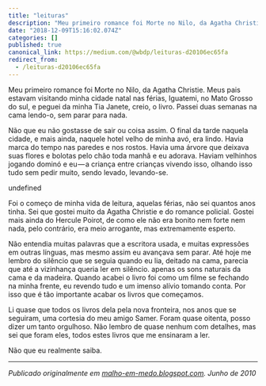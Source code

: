 ```yaml
---
title: "leituras"
description: "Meu primeiro romance foi Morte no Nilo, da Agatha Christie. Meus pais estavam visitando minha cidade natal nas férias, Iguatemi, no Mato…"
date: "2018-12-09T15:16:02.074Z"
categories: []
published: true
canonical_link: https://medium.com/@wbdp/leituras-d20106ec65fa
redirect_from:
  - /leituras-d20106ec65fa
---
```


Meu primeiro romance foi Morte no Nilo, da Agatha Christie. Meus pais estavam visitando minha cidade natal nas férias, Iguatemi, no Mato Grosso do sul, e peguei da minha Tia Janete, creio, o livro. Passei duas semanas na cama lendo-o, sem parar para nada.

Não que eu não gostasse de sair ou coisa assim. O final da tarde naquela cidade, e mais ainda, naquele hotel velho de minha avó, era lindo. Havia marca do tempo nas paredes e nos rostos. Havia uma árvore que deixava suas flores e bolotas pelo chão toda manhã e eu adorava. Haviam velhinhos jogando dominó e eu — a criança entre crianças vivendo isso, olhando isso tudo sem pedir muito, sendo levado, levando-se.

undefined

Foi o começo de minha vida de leitura, aquelas férias, não sei quantos anos tinha. Sei que gostei muito da Agatha Christie e do romance policial. Gostei mais ainda do Hercule Poirot, de como ele não era bonito nem forte nem nada, pelo contrário, era meio arrogante, mas extremamente esperto.

Não entendia muitas palavras que a escritora usada, e muitas expressões em outras línguas, mas mesmo assim eu avançava sem parar. Até hoje me lembro do silêncio que se seguia quando eu lia, deitado na cama, parecia que até a vizinhança queria ler em silêncio. apenas os sons naturais da cama e da madeira. Quando acabei o livro foi como um filme se fechando na minha frente, eu revendo tudo e um imenso alívio tomando conta. Por isso que é tão importante acabar os livros que começamos.

Li quase que todos os livros dela pela nova fronteira, nos anos que se seguiram, uma cortesia do meu amigo Samer. Foram quase oitenta, posso dizer um tanto orgulhoso. Não lembro de quase nenhum com detalhes, mas sei que foram eles, todos estes livros que me ensinaram a ler.

Não que eu realmente saiba.

---

_Publicado originalmente em_ [_malho-em-medo.blogspot.com_](https://malho-em-medo.blogspot.com/2010/06/leituras.html)_. Junho de 2010_
